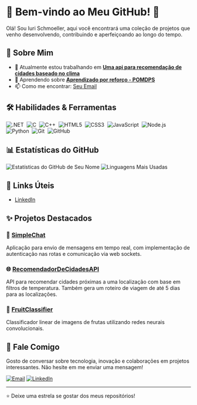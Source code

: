 # 🌟 Bem-vindo ao Meu GitHub! 🌟

Olá! Sou Iuri Schmoeller, aqui você encontrará uma coleção de projetos que venho desenvolvendo, contribuindo e aperfeiçoando ao longo do tempo.

## 🚀 Sobre Mim

- 🔭 Atualmente estou trabalhando em **[Uma api para recomendação de cidades baseado no clima](https://github.com/schmoellerIuri/RecomendadorDeCidadesAPI)**
- 🌱 Aprendendo sobre **[Aprendizado por reforço - POMDPS](https://people.engr.tamu.edu/guni/csce421/files/AI_Russell_Norvig.pdf)**
- 📫 Como me encontrar: [Seu Email](mailto:schmoeller@alunos.utfpr.edu.br)


## 🛠️ Habilidades & Ferramentas

![.NET](https://img.shields.io/badge/-.NET-05122A?style=flat&logo=dotnet)&nbsp;
![C](https://img.shields.io/badge/-C-05122A?style=flat&logo=c)&nbsp;
![C++](https://img.shields.io/badge/-C++-05122A?style=flat&logo=cpp)&nbsp;
![HTML5](https://img.shields.io/badge/-HTML5-05122A?style=flat&logo=html5)&nbsp;
![CSS3](https://img.shields.io/badge/-CSS3-05122A?style=flat&logo=css3&logoColor=1572B6)&nbsp;
![JavaScript](https://img.shields.io/badge/-JavaScript-05122A?style=flat&logo=javascript)&nbsp;
![Node.js](https://img.shields.io/badge/-Node.js-05122A?style=flat&logo=node.js)&nbsp;
![Python](https://img.shields.io/badge/-Python-05122A?style=flat&logo=python)&nbsp;
![Git](https://img.shields.io/badge/-Git-05122A?style=flat&logo=git)&nbsp;
![GitHub](https://img.shields.io/badge/-GitHub-05122A?style=flat&logo=github)&nbsp;

## 📊 Estatísticas do GitHub

![Estatísticas do GitHub de Seu Nome](https://github-readme-stats.vercel.app/api?username=schmoellerIuri&show_icons=true&theme=radical)
![Linguagens Mais Usadas](https://github-readme-stats.vercel.app/api/top-langs/?username=schmoellerIuri&layout=compact&theme=radical)

## 🔗 Links Úteis

- [LinkedIn](https://www.linkedin.com/in/iuri-schmoeller-9a6b48213/)

## ✨ Projetos Destacados

### 📱 [SimpleChat](https://github.com/schmoellerIuri/schmoellerIuri.github.io)
Aplicação para envio de mensagens em tempo real, com implementação de autenticação nas rotas e comunicação via web sockets.

### 🌐 [RecomendadorDeCidadesAPI](https://github.com/schmoellerIuri/RecomendadorDeCidadesAPI)
API para recomendar cidades próximas a uma localização com base em filtros de temperatura. Também gera um roteiro de viagem de até 5 dias para as localizações.

### 🔧 [FruitClassifier](https://github.com/schmoellerIuri/FruitClassifier)
Classificador linear de imagens de frutas utilizando redes neurais convolucionais.

## 💬 Fale Comigo

Gosto de conversar sobre tecnologia, inovação e colaborações em projetos interessantes. Não hesite em me enviar uma mensagem!

[![Email](https://img.shields.io/badge/Email-D14836?style=flat&logo=gmail&logoColor=white)](mailto:schmoeller@alunos.utfpr.edu.br)
[![LinkedIn](https://img.shields.io/badge/LinkedIn-0A66C2?style=flat&logo=linkedin&logoColor=white)](https://www.linkedin.com/in/iuri-schmoeller-9a6b48213/)

---

⭐️ Deixe uma estrela se gostar dos meus repositórios!

